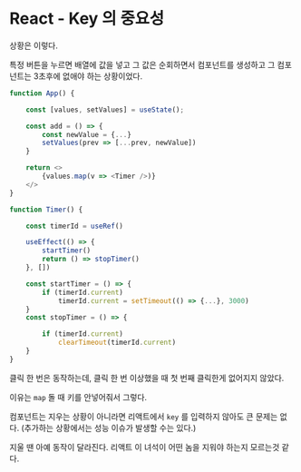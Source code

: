 # React - Key 의 중요성

상황은 이렇다.

특정 버튼을 누르면 배열에 값을 넣고 그 값은 순회하면서 컴포넌트를 생성하고 그 컴포넌트는 3초후에 없애야 하는 상황이었다.

```javascript
function App() {

    const [values, setValues] = useState();

    const add = () => {
        const newValue = {...}
        setValues(prev => [...prev, newValue])
    }

    return <>
        {values.map(v => <Timer />)}
    </>
}
```

```javascript
function Timer() {

    const timerId = useRef()

    useEffect(() => {
        startTimer()
        return () => stopTimer()
    }, [])

    const startTimer = () => {
        if (timerId.current)
            timerId.current = setTimeout(() => {...}, 3000)
    }
    const stopTimer = () => {

        if (timerId.current)
            clearTimeout(timerId.current)
    }
}
```

클릭 한 번은 동작하는데, 클릭 한 번 이상했을 때 첫 번째 클릭한게 없어지지 않았다.

이유는 `map` 돌 때 키를 안넣어줘서 그렇다.

컴포넌트는 지우는 상황이 아니라면 리액트에서 `key` 를 입력하지 않아도 큰 문제는 없다. (추가하는 상황에서는 성능 이슈가 발생할 수는 있다.)

지울 땐 아예 동작이 달라진다. 리액트 이 녀석이 어떤 놈을 지워야 하는지 모르는것 같다.
